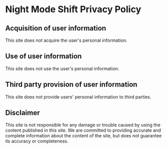 # Night Mode Shift Privacy Policy

## Acquisition of user information
  This site does not acquire the user's personal information.

## Use of user information
  This site does not use the user's personal information.

## Third party provision of user information 
  This site does not provide users' personal information to third parties.

## Disclaimer
  This site is not responsible for any damage or trouble caused by using the content published in this site.
  We are committed to providing accurate and complete information about the content of the site, but does not guarantee its accuracy or completeness.

